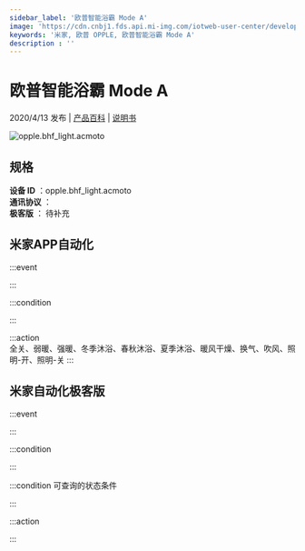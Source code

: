 ```yaml
---
sidebar_label: '欧普智能浴霸 Mode A'
image: 'https://cdn.cnbj1.fds.api.mi-img.com/iotweb-user-center/developer_1679047724064oYZMud1Z.png?GalaxyAccessKeyId=AKVGLQWBOVIRQ3XLEW&Expires=9223372036854775807&Signature=6iMGj4Bu/8POM12Iwm0BA3sLAE8='
keywords: '米家, 欧普 OPPLE, 欧普智能浴霸 Mode A'
description : ''
---
```

# 欧普智能浴霸 Mode A

2020/4/13 发布 | [产品百科](https://home.mi.com/webapp/content/baike/product/index.html?model=opple.bhf_light.acmoto/) | [说明书](https://home.mi.com/views/introduction.html?model=opple.bhf_light.acmoto&region=cn)

![opple.bhf_light.acmoto](https://cdn.cnbj1.fds.api.mi-img.com/iotweb-user-center/developer_1679047724064oYZMud1Z.png?GalaxyAccessKeyId=AKVGLQWBOVIRQ3XLEW&Expires=9223372036854775807&Signature=6iMGj4Bu/8POM12Iwm0BA3sLAE8=)

## 规格  
> 
**设备 ID** ：opple.bhf_light.acmoto  
**通讯协议** ：  
**极客版**  ： 待补充 


## 米家APP自动化  

:::event  

:::

:::condition  

:::

:::action   
全关、弱暖、强暖、冬季沐浴、春秋沐浴、夏季沐浴、暖风干燥、换气、吹风、照明-开、照明-关
:::

## 米家自动化极客版  

:::event  

:::

:::condition  

:::

:::condition 可查询的状态条件  

:::

:::action  

:::

        
